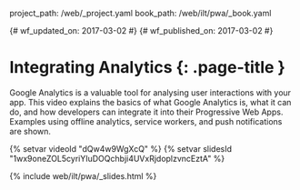 project_path: /web/_project.yaml
book_path: /web/ilt/pwa/_book.yaml

{# wf_updated_on: 2017-03-02 #}
{# wf_published_on: 2017-03-02 #}

# Integrating Analytics {: .page-title }

Google Analytics is a valuable tool for analysing user interactions with your
app. This video explains the basics of what Google Analytics is, what it can do,
and how developers can integrate it into their Progressive Web Apps. Examples
using offline analytics, service workers, and push notifications are shown.

{% setvar videoId "dQw4w9WgXcQ" %}
{% setvar slidesId "1wx9oneZOL5cyriYIuDOQchbji4UVxRjdoplzvncEztA" %}

{% include web/ilt/pwa/_slides.html %}
